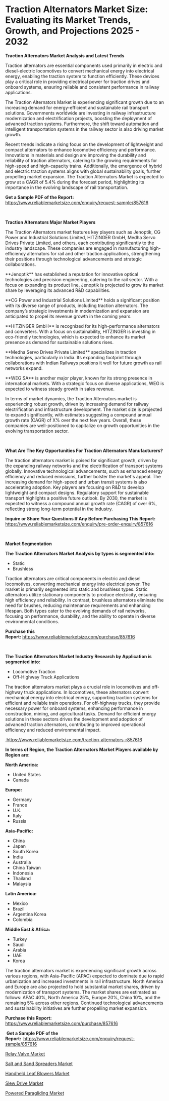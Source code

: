 <p><h1>Traction Alternators Market Size: Evaluating its Market Trends, Growth, and Projections 2025 - 2032</h1></p><p><strong>Traction Alternators Market Analysis and Latest Trends</strong></p>
<p><p>Traction alternators are essential components used primarily in electric and diesel-electric locomotives to convert mechanical energy into electrical energy, enabling the traction system to function efficiently. These devices play a critical role in providing electrical power for traction drives and onboard systems, ensuring reliable and consistent performance in railway applications.</p><p>The Traction Alternators Market is experiencing significant growth due to an increasing demand for energy-efficient and sustainable rail transport solutions. Governments worldwide are investing in railway infrastructure modernization and electrification projects, boosting the deployment of advanced traction systems. Furthermore, the shift toward automation and intelligent transportation systems in the railway sector is also driving market growth.</p><p>Recent trends indicate a rising focus on the development of lightweight and compact alternators to enhance locomotive efficiency and performance. Innovations in materials and design are improving the durability and reliability of traction alternators, catering to the growing requirements for high-speed and high-capacity trains. Additionally, the emergence of hybrid and electric traction systems aligns with global sustainability goals, further propelling market expansion. The Traction Alternators Market is expected to grow at a CAGR of 5.4% during the forecast period, highlighting its importance in the evolving landscape of rail transportation.</p></p>
<p><strong>Get a Sample PDF of the Report:&nbsp;</strong> <a href="https://www.reliablemarketsize.com/enquiry/request-sample/857616?utm_campaign=2095&utm_medium=2&utm_source=Github&utm_content=ia&utm_term=09042025&utm_id=traction-alternators">https://www.reliablemarketsize.com/enquiry/request-sample/857616</a></p>
<p>&nbsp;</p>
<p><strong>Traction Alternators Major Market Players</strong></p>
<p><p>The Traction Alternators market features key players such as Jenoptik, CG Power and Industrial Solutions Limited, HITZINGER GmbH, Medha Servo Drives Private Limited, and others, each contributing significantly to the industry landscape. These companies are engaged in manufacturing high-efficiency alternators for rail and other traction applications, strengthening their positions through technological advancements and strategic collaborations.</p><p>**Jenoptik** has established a reputation for innovative optical technologies and precision engineering, catering to the rail sector. With a focus on expanding its product line, Jenoptik is projected to grow its market share by leveraging its advanced R&D capabilities.</p><p>**CG Power and Industrial Solutions Limited** holds a significant position with its diverse range of products, including traction alternators. The company’s strategic investments in modernization and expansion are anticipated to propel its revenue growth in the coming years.</p><p>**HITZINGER GmbH** is recognized for its high-performance alternators and converters. With a focus on sustainability, HITZINGER is investing in eco-friendly technologies, which is expected to enhance its market presence as demand for sustainable solutions rises.</p><p>**Medha Servo Drives Private Limited** specializes in traction technologies, particularly in India. Its expanding footprint through collaborations with Indian Railways positions it well for future growth as rail networks expand.</p><p>**WEG SA** is another major player, known for its strong presence in international markets. With a strategic focus on diverse applications, WEG is expected to witness steady growth in sales revenue.</p><p>In terms of market dynamics, the Traction Alternators market is experiencing robust growth, driven by increasing demand for railway electrification and infrastructure development. The market size is projected to expand significantly, with estimates suggesting a compound annual growth rate (CAGR) of X% over the next few years. Overall, these companies are well-positioned to capitalize on growth opportunities in the evolving transportation sector.</p></p>
<p>&nbsp;</p>
<p><strong>What Are The Key Opportunities For Traction Alternators Manufacturers?</strong></p>
<p><p>The traction alternators market is poised for significant growth, driven by the expanding railway networks and the electrification of transport systems globally. Innovative technological advancements, such as enhanced energy efficiency and reduced emissions, further bolster the market's appeal. The increasing demand for high-speed and urban transit systems is also accelerating adoption. Key players are focusing on R&D to develop lightweight and compact designs. Regulatory support for sustainable transport highlights a positive future outlook. By 2030, the market is expected to witness a compound annual growth rate (CAGR) of over 6%, reflecting strong long-term potential in the industry.</p></p>
<p><strong>Inquire or Share Your Questions If Any Before Purchasing This Report:</strong> <a href="https://www.reliablemarketsize.com/enquiry/pre-order-enquiry/857616?utm_campaign=2095&utm_medium=2&utm_source=Github&utm_content=ia&utm_term=09042025&utm_id=traction-alternators">https://www.reliablemarketsize.com/enquiry/pre-order-enquiry/857616</a></p>
<p>&nbsp;</p>
<p><strong>Market Segmentation</strong></p>
<p><strong>The Traction Alternators Market Analysis by types is segmented into:</strong></p>
<p><ul><li>Static</li><li>Brushless</li></ul></p>
<p><p>Traction alternators are critical components in electric and diesel locomotives, converting mechanical energy into electrical power. The market is primarily segmented into static and brushless types. Static alternators utilize stationary components to produce electricity, ensuring high efficiency and reliability. In contrast, brushless alternators eliminate the need for brushes, reducing maintenance requirements and enhancing lifespan. Both types cater to the evolving demands of rail networks, focusing on performance, durability, and the ability to operate in diverse environmental conditions.</p></p>
<p><strong>Purchase this Report:&nbsp;</strong><a href="https://www.reliablemarketsize.com/purchase/857616?utm_campaign=2095&utm_medium=2&utm_source=Github&utm_content=ia&utm_term=09042025&utm_id=traction-alternators">https://www.reliablemarketsize.com/purchase/857616</a></p>
<p>&nbsp;</p>
<p><strong>The Traction Alternators Market Industry Research by Application is segmented into:</strong></p>
<p><ul><li>Locomotive Traction</li><li>Off-Highway Truck Applications</li></ul></p>
<p><p>The traction alternators market plays a crucial role in locomotives and off-highway truck applications. In locomotives, these alternators convert mechanical energy into electrical energy, supporting traction systems for efficient and reliable train operations. For off-highway trucks, they provide necessary power for onboard systems, enhancing performance in construction, mining, and agricultural tasks. Demand for efficient energy solutions in these sectors drives the development and adoption of advanced traction alternators, contributing to improved operational efficiency and reduced environmental impact.</p></p>
<p><a href="https://www.reliablemarketsize.com/traction-alternators-r857616?utm_campaign=2095&utm_medium=2&utm_source=Github&utm_content=ia&utm_term=09042025&utm_id=traction-alternators">&nbsp;https://www.reliablemarketsize.com/traction-alternators-r857616</a></p>
<p><strong>In terms of Region, the Traction Alternators Market Players available by Region are:</strong></p>
<p>
    <p> <strong> North America: </strong>
        <ul>
            <li>United States</li>
            <li>Canada</li>
        </ul>
        </p> 
    <p> <strong> Europe: </strong>
        <ul>
            <li>Germany</li>
            <li>France</li>
            <li>U.K.</li>
            <li>Italy</li>
            <li>Russia</li>
        </ul>
        </p> 
    <p> <strong> Asia-Pacific: </strong>
        <ul>
            <li>China</li>
            <li>Japan</li>
            <li>South Korea</li>
            <li>India</li>
            <li>Australia</li>
            <li>China Taiwan</li>
            <li>Indonesia</li>
            <li>Thailand</li>
            <li>Malaysia</li>
        </ul>
        </p> 
    <p> <strong> Latin America: </strong>
        <ul>
            <li>Mexico</li>
            <li>Brazil</li>
            <li>Argentina Korea</li>
            <li>Colombia</li>
        </ul>
        </p> 
    <p> <strong> Middle East & Africa: </strong>
        <ul>
            <li>Turkey</li>
            <li>Saudi</li>
            <li>Arabia</li>
            <li>UAE</li>
            <li>Korea</li>
        </ul>
    </p>
    </p>
<p><p>The traction alternators market is experiencing significant growth across various regions, with Asia-Pacific (APAC) expected to dominate due to rapid urbanization and increased investments in rail infrastructure. North America and Europe are also projected to hold substantial market shares, driven by modernization of transport systems. The market shares are estimated as follows: APAC 40%, North America 25%, Europe 20%, China 10%, and the remaining 5% across other regions. Continued technological advancements and sustainability initiatives are further propelling market expansion.</p></p>
<p><strong>Purchase this Report: </strong><a href="https://www.reliablemarketsize.com/purchase/857616?utm_campaign=2095&utm_medium=2&utm_source=Github&utm_content=ia&utm_term=09042025&utm_id=traction-alternators">https://www.reliablemarketsize.com/purchase/857616</a></p>
<p>&nbsp;<strong>Get a Sample PDF of the Report:&nbsp;&nbsp;</strong><a href="https://www.reliablemarketsize.com/enquiry/request-sample/857616?utm_campaign=2095&utm_medium=2&utm_source=Github&utm_content=ia&utm_term=09042025&utm_id=traction-alternators">https://www.reliablemarketsize.com/enquiry/request-sample/857616</a></p>
<p><strong></strong></p>
<p><p><a href="https://github.com/gitfwelday/Market-Research-Report-List-1/blob/main/relay-valve-market.md?utm_campaign=2095&utm_medium=2&utm_source=Github&utm_content=ia&utm_term=09042025&utm_id=traction-alternators">Relay Valve Market</a></p><p><a href="https://github.com/hayasiorover/Market-Research-Report-List-1/blob/main/salt-and-sand-spreaders-market.md?utm_campaign=2095&utm_medium=2&utm_source=Github&utm_content=ia&utm_term=09042025&utm_id=traction-alternators">Salt and Sand Spreaders Market</a></p><p><a href="https://github.com/janskudiony/Market-Research-Report-List-1/blob/main/handheld-leaf-blowers-market.md?utm_campaign=2095&utm_medium=2&utm_source=Github&utm_content=ia&utm_term=09042025&utm_id=traction-alternators">Handheld Leaf Blowers Market</a></p><p><a href="https://github.com/mronmizoe/Market-Research-Report-List-1/blob/main/slew-drive-market.md?utm_campaign=2095&utm_medium=2&utm_source=Github&utm_content=ia&utm_term=09042025&utm_id=traction-alternators">Slew Drive Market</a></p><p><a href="https://github.com/tandyorandby/Market-Research-Report-List-1/blob/main/powered-paragliding-market.md?utm_campaign=2095&utm_medium=2&utm_source=Github&utm_content=ia&utm_term=09042025&utm_id=traction-alternators">Powered Paragliding Market</a></p></p>